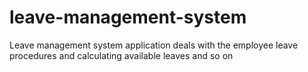 # leave-management-system
Leave management system application deals with the employee leave procedures and calculating available leaves and so on

